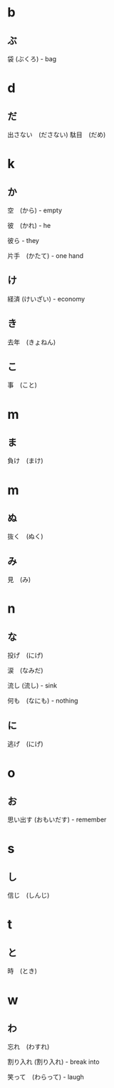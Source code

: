 # b

## ぶ

袋 (ぶくろ) - bag

# d

## だ

出さない　(ださない)
駄目　(だめ)

# k

## か

空　(から) - empty

彼　(かれ) - he

彼ら - they

片手　(かたて) - one hand

## け

経済 (けいざい) - economy
## き
去年　(きょねん)
## こ

事　(こと)

# m

## ま

負け　(まけ)

# m

## ぬ

抜く　(ぬく)

## み

見　(み)

# n

## な

投げ　(にげ)

涙　(なみだ)

流し (流し) - sink

何も　(なにも) - nothing

## に

逃げ　(にげ)

# o

## お

思い出す (おもいだす) - remember

# s

## し

信じ　(しんじ)

# t

## と

時　(とき)

# w

## わ

忘れ　(わすれ)

割り入れ (割り入れ) - break into

笑って　(わらって) - laugh